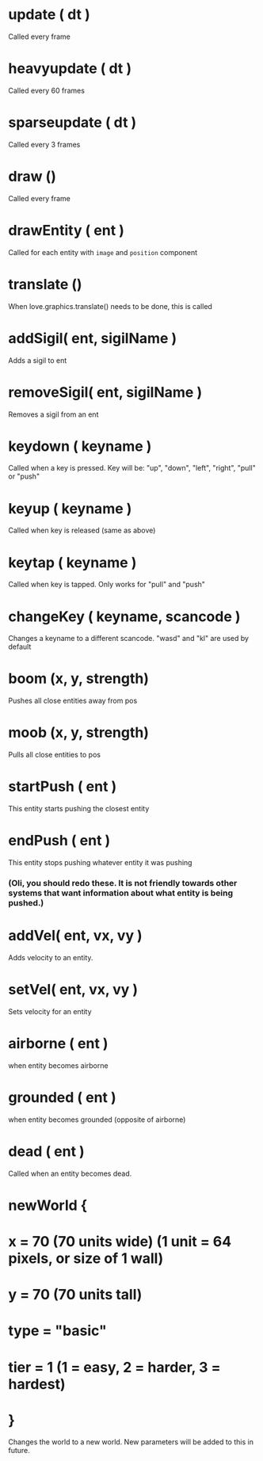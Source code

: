 

# update   ( dt )
Called every frame

# heavyupdate ( dt )
Called every 60 frames

# sparseupdate ( dt )
Called every 3 frames



# draw     ()
Called every frame


# drawEntity    ( ent )
Called for each entity with `image` and `position` component

# translate      ()
When love.graphics.translate() needs to be done, this is called


# addSigil( ent, sigilName )
Adds a sigil to ent
# removeSigil( ent, sigilName )
Removes a sigil from an ent


# keydown   ( keyname )
Called when a key is pressed.
Key will be: "up", "down", "left", "right", "pull" or "push"

# keyup     ( keyname )
Called when key is released  (same as above)

# keytap    ( keyname )
Called when key is tapped. Only works for "pull" and "push"

# changeKey  ( keyname, scancode  )
Changes a keyname to a different scancode. "wasd" and "kl" are used by default


# boom (x, y, strength)
Pushes all close entities away from pos

# moob (x, y, strength)
Pulls all close entities to pos


# startPush ( ent )
This entity starts pushing the closest entity 
# endPush ( ent )                   
This entity stops pushing whatever entity it was pushing
### (Oli, you should redo these. It is not friendly towards other systems that want information about what entity is being pushed.)


# addVel( ent, vx, vy )
Adds velocity to an entity.

# setVel( ent, vx, vy )
Sets velocity for an entity



# airborne ( ent )
when entity becomes airborne

# grounded ( ent )
when entity becomes grounded (opposite of airborne)



# dead ( ent )
Called when an entity becomes dead.



# newWorld  {
#   x = 70    (70 units wide) (1 unit = 64 pixels, or size of 1 wall)   
#   y = 70    (70 units tall)
#   type = "basic" 
#   tier = 1  (1 = easy, 2 = harder, 3 = hardest)
# }
Changes the world to a new world. New parameters will be added to this in future.


